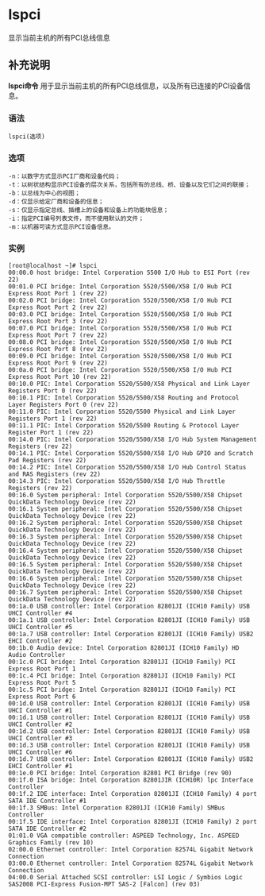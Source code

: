 #  lspci

显示当前主机的所有PCI总线信息

##  补充说明

**lspci命令** 用于显示当前主机的所有PCI总线信息，以及所有已连接的PCI设备信息。

###  语法

    
    
    lspci(选项)
    

###  选项

    
    
    -n：以数字方式显示PCI厂商和设备代码；
    -t：以树状结构显示PCI设备的层次关系，包括所有的总线、桥、设备以及它们之间的联接；
    -b：以总线为中心的视图；
    -d：仅显示给定厂商和设备的信息；
    -s：仅显示指定总线、插槽上的设备和设备上的功能块信息；
    -i：指定PCI编号列表文件，而不使用默认的文件；
    -m：以机器可读方式显示PCI设备信息。
    

###  实例

    
    
    [root@localhost ~]# lspci
    00:00.0 host bridge: Intel Corporation 5500 I/O Hub to ESI Port (rev 22)
    00:01.0 PCI bridge: Intel Corporation 5520/5500/X58 I/O Hub PCI Express Root Port 1 (rev 22)
    00:02.0 PCI bridge: Intel Corporation 5520/5500/X58 I/O Hub PCI Express Root Port 2 (rev 22)
    00:03.0 PCI bridge: Intel Corporation 5520/5500/X58 I/O Hub PCI Express Root Port 3 (rev 22)
    00:07.0 PCI bridge: Intel Corporation 5520/5500/X58 I/O Hub PCI Express Root Port 7 (rev 22)
    00:08.0 PCI bridge: Intel Corporation 5520/5500/X58 I/O Hub PCI Express Root Port 8 (rev 22)
    00:09.0 PCI bridge: Intel Corporation 5520/5500/X58 I/O Hub PCI Express Root Port 9 (rev 22)
    00:0a.0 PCI bridge: Intel Corporation 5520/5500/X58 I/O Hub PCI Express Root Port 10 (rev 22)
    00:10.0 PIC: Intel Corporation 5520/5500/X58 Physical and Link Layer Registers Port 0 (rev 22)
    00:10.1 PIC: Intel Corporation 5520/5500/X58 Routing and Protocol Layer Registers Port 0 (rev 22)
    00:11.0 PIC: Intel Corporation 5520/5500 Physical and Link Layer Registers Port 1 (rev 22)
    00:11.1 PIC: Intel Corporation 5520/5500 Routing & Protocol Layer Register Port 1 (rev 22)
    00:14.0 PIC: Intel Corporation 5520/5500/X58 I/O Hub System Management Registers (rev 22)
    00:14.1 PIC: Intel Corporation 5520/5500/X58 I/O Hub GPIO and Scratch Pad Registers (rev 22)
    00:14.2 PIC: Intel Corporation 5520/5500/X58 I/O Hub Control Status and RAS Registers (rev 22)
    00:14.3 PIC: Intel Corporation 5520/5500/X58 I/O Hub Throttle Registers (rev 22)
    00:16.0 System peripheral: Intel Corporation 5520/5500/X58 Chipset QuickData Technology Device (rev 22)
    00:16.1 System peripheral: Intel Corporation 5520/5500/X58 Chipset QuickData Technology Device (rev 22)
    00:16.2 System peripheral: Intel Corporation 5520/5500/X58 Chipset QuickData Technology Device (rev 22)
    00:16.3 System peripheral: Intel Corporation 5520/5500/X58 Chipset QuickData Technology Device (rev 22)
    00:16.4 System peripheral: Intel Corporation 5520/5500/X58 Chipset QuickData Technology Device (rev 22)
    00:16.5 System peripheral: Intel Corporation 5520/5500/X58 Chipset QuickData Technology Device (rev 22)
    00:16.6 System peripheral: Intel Corporation 5520/5500/X58 Chipset QuickData Technology Device (rev 22)
    00:16.7 System peripheral: Intel Corporation 5520/5500/X58 Chipset QuickData Technology Device (rev 22)
    00:1a.0 USB controller: Intel Corporation 82801JI (ICH10 Family) USB UHCI Controller #4
    00:1a.1 USB controller: Intel Corporation 82801JI (ICH10 Family) USB UHCI Controller #5
    00:1a.7 USB controller: Intel Corporation 82801JI (ICH10 Family) USB2 EHCI Controller #2
    00:1b.0 Audio device: Intel Corporation 82801JI (ICH10 Family) HD Audio Controller
    00:1c.0 PCI bridge: Intel Corporation 82801JI (ICH10 Family) PCI Express Root Port 1
    00:1c.4 PCI bridge: Intel Corporation 82801JI (ICH10 Family) PCI Express Root Port 5
    00:1c.5 PCI bridge: Intel Corporation 82801JI (ICH10 Family) PCI Express Root Port 6
    00:1d.0 USB controller: Intel Corporation 82801JI (ICH10 Family) USB UHCI Controller #1
    00:1d.1 USB controller: Intel Corporation 82801JI (ICH10 Family) USB UHCI Controller #2
    00:1d.2 USB controller: Intel Corporation 82801JI (ICH10 Family) USB UHCI Controller #3
    00:1d.3 USB controller: Intel Corporation 82801JI (ICH10 Family) USB UHCI Controller #6
    00:1d.7 USB controller: Intel Corporation 82801JI (ICH10 Family) USB2 EHCI Controller #1
    00:1e.0 PCI bridge: Intel Corporation 82801 PCI Bridge (rev 90)
    00:1f.0 ISA bridge: Intel Corporation 82801JIR (ICH10R) lpc Interface Controller
    00:1f.2 IDE interface: Intel Corporation 82801JI (ICH10 Family) 4 port SATA IDE Controller #1
    00:1f.3 SMBus: Intel Corporation 82801JI (ICH10 Family) SMBus Controller
    00:1f.5 IDE interface: Intel Corporation 82801JI (ICH10 Family) 2 port SATA IDE Controller #2
    01:01.0 VGA compatible controller: ASPEED Technology, Inc. ASPEED Graphics Family (rev 10)
    02:00.0 Ethernet controller: Intel Corporation 82574L Gigabit Network Connection
    03:00.0 Ethernet controller: Intel Corporation 82574L Gigabit Network Connection
    04:00.0 Serial Attached SCSI controller: LSI Logic / Symbios Logic SAS2008 PCI-Express Fusion-MPT SAS-2 [Falcon] (rev 03)
    


